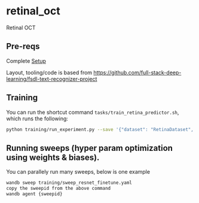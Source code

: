 # retinal_oct
Retinal OCT


## Pre-reqs
Complete [Setup](./setup.md)

Layout, tooling/code is based from https://github.com/full-stack-deep-learning/fsdl-text-recognizer-project


## Training
You can run the shortcut command `tasks/train_retina_predictor.sh`, which runs the following:

```sh
python training/run_experiment.py --save '{"dataset": "RetinaDataset", "model": "RetinaModel", "network": "resnet", "train_args": {"batch_size": 32}}'
```

## Running sweeps (hyper param optimization using weights & biases).
You can parallely run many sweeps, below is one example
```sh
wandb sweep training/sweep_resnet_finetune.yaml
copy the sweepid from the above command
wandb agent {sweepid}
```